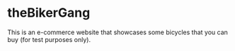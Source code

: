 # theBikerGang

This is an e-commerce website that showcases some bicycles that you can buy (for test purposes only).
